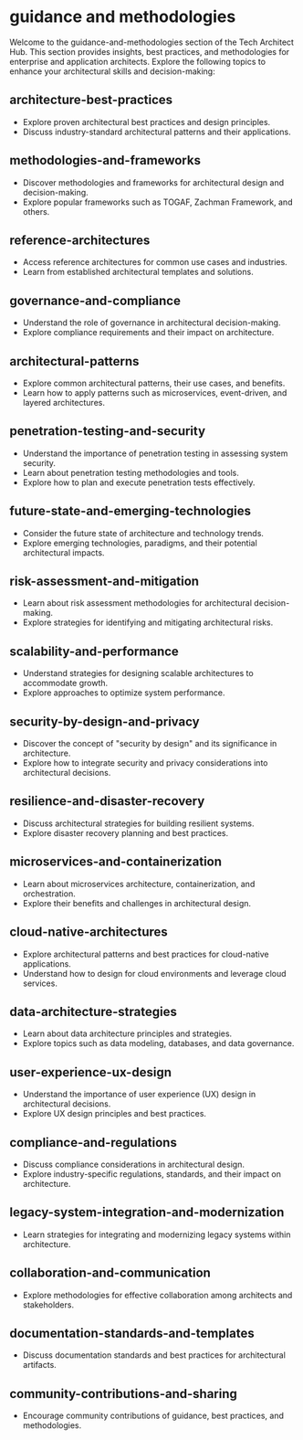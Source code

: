 # guidance and methodologies

Welcome to the guidance-and-methodologies section of the Tech Architect Hub. This section provides insights, best practices, and methodologies for enterprise and application architects. Explore the following topics to enhance your architectural skills and decision-making:

## architecture-best-practices

- Explore proven architectural best practices and design principles.
- Discuss industry-standard architectural patterns and their applications.

## methodologies-and-frameworks

- Discover methodologies and frameworks for architectural design and decision-making.
- Explore popular frameworks such as TOGAF, Zachman Framework, and others.

## reference-architectures

- Access reference architectures for common use cases and industries.
- Learn from established architectural templates and solutions.

## governance-and-compliance

- Understand the role of governance in architectural decision-making.
- Explore compliance requirements and their impact on architecture.

## architectural-patterns

- Explore common architectural patterns, their use cases, and benefits.
- Learn how to apply patterns such as microservices, event-driven, and layered architectures.

## penetration-testing-and-security

- Understand the importance of penetration testing in assessing system security.
- Learn about penetration testing methodologies and tools.
- Explore how to plan and execute penetration tests effectively.

## future-state-and-emerging-technologies

- Consider the future state of architecture and technology trends.
- Explore emerging technologies, paradigms, and their potential architectural impacts.

## risk-assessment-and-mitigation

- Learn about risk assessment methodologies for architectural decision-making.
- Explore strategies for identifying and mitigating architectural risks.

## scalability-and-performance

- Understand strategies for designing scalable architectures to accommodate growth.
- Explore approaches to optimize system performance.

## security-by-design-and-privacy

- Discover the concept of "security by design" and its significance in architecture.
- Explore how to integrate security and privacy considerations into architectural decisions.

## resilience-and-disaster-recovery

- Discuss architectural strategies for building resilient systems.
- Explore disaster recovery planning and best practices.

## microservices-and-containerization

- Learn about microservices architecture, containerization, and orchestration.
- Explore their benefits and challenges in architectural design.

## cloud-native-architectures

- Explore architectural patterns and best practices for cloud-native applications.
- Understand how to design for cloud environments and leverage cloud services.

## data-architecture-strategies

- Learn about data architecture principles and strategies.
- Explore topics such as data modeling, databases, and data governance.

## user-experience-ux-design

- Understand the importance of user experience (UX) design in architectural decisions.
- Explore UX design principles and best practices.

## compliance-and-regulations

- Discuss compliance considerations in architectural design.
- Explore industry-specific regulations, standards, and their impact on architecture.

## legacy-system-integration-and-modernization

- Learn strategies for integrating and modernizing legacy systems within architecture.

## collaboration-and-communication

- Explore methodologies for effective collaboration among architects and stakeholders.

## documentation-standards-and-templates

- Discuss documentation standards and best practices for architectural artifacts.

## community-contributions-and-sharing

- Encourage community contributions of guidance, best practices, and methodologies.
